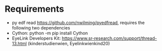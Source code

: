 # Requirements

- py edf read https://github.com/nwilming/pyedfread, requires the following two dependencies
- Cython: python -m pip install Cython
- EyeLink Developers Kit: https://www.sr-research.com/support/thread-13.html (kinderstudienwien, Eyelinkwienkind20)
